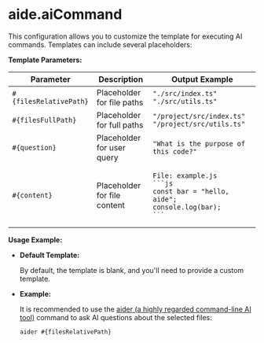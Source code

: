 # aide.aiCommand

This configuration allows you to customize the template for executing AI commands. Templates can include several placeholders:

**Template Parameters:**

| Parameter              | Description                  | Output Example                                                                                                        |
| ---------------------- | ---------------------------- | --------------------------------------------------------------------------------------------------------------------- |
| `#{filesRelativePath}` | Placeholder for file paths   | `"./src/index.ts" "./src/utils.ts"`                                                                                   |
| `#{filesFullPath}`     | Placeholder for full paths   | `"/project/src/index.ts" "/project/src/utils.ts"`                                                                     |
| `#{question}`          | Placeholder for user query   | `"What is the purpose of this code?" `                                                                                |
| `#{content}`           | Placeholder for file content | <pre><code>File: example.js<br/>\`\`\`js<br/>const bar = "hello, aide";<br/>console.log(bar);<br/>\`\`\`</code></pre> |

**Usage Example:**

- **Default Template:**

  By default, the template is blank, and you'll need to provide a custom template.

- **Example:**

  It is recommended to use the [aider (a highly regarded command-line AI tool)](https://github.com/paul-gauthier/aider) command to ask AI questions about the selected files:

  ```plaintext
  aider #{filesRelativePath}
  ```
